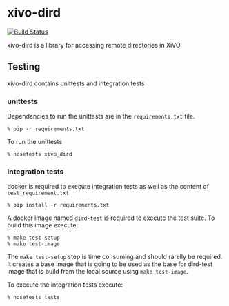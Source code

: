 xivo-dird
=========
[![Build Status](https://travis-ci.org/xivo-pbx/xivo-dird.png?branch=master)](https://travis-ci.org/xivo-pbx/xivo-dird)

xivo-dird is a library for accessing remote directories in XiVO


## Testing

xivo-dird contains unittests and integration tests

### unittests

Dependencies to run the unittests are in the `requirements.txt` file.

    % pip -r requirements.txt

To run the unittests

    % nosetests xivo_dird

### Integration tests

docker is required to execute integration tests as well as the content of `test_requirement.txt`

    % pip install -r requirements.txt

A docker image named `dird-test` is required to execute the test suite.
To build this image execute:

    % make test-setup
    % make test-image

The `make test-setup` step is time consuming and should rarelly be required. It creates a base image that is going to be used as the base for dird-test image that is build from the local source using `make test-image`.

To execute the integration tests execute:

    % nosetests tests
